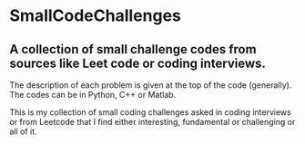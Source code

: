# SmallCodeChallenges
## A collection of small challenge codes from sources like Leet code or coding interviews.
The description of each problem is given at the top of the code (generally). The codes can be in Python, C++ or Matlab.

This is my collection of small coding challenges asked in coding interviews or from Leetcode that I find either interesting, fundamental or challenging or all of it.
